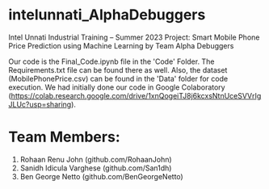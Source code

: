 # intelunnati_AlphaDebuggers
Intel Unnati Industrial Training – Summer 2023 Project: Smart Mobile Phone Price Prediction using Machine Learning by Team Alpha Debuggers

Our code is the Final_Code.ipynb file in the 'Code' Folder. The Requirements.txt file can be found there as well. 
Also, the dataset (MobilePhonePrice.csv) can be found in the 'Data' folder for code execution. We had initially done our code in Google Colaboratory (https://colab.research.google.com/drive/1xnQogeiTJ8j6kcxsNtnUceSVVrIgJLUc?usp=sharing).

# Team Members:
1. Rohaan Renu John (github.com/RohaanJohn)
2. Sanidh Idicula Varghese (github.com/San1dh)
3. Ben George Netto (github.com/BenGeorgeNetto)
